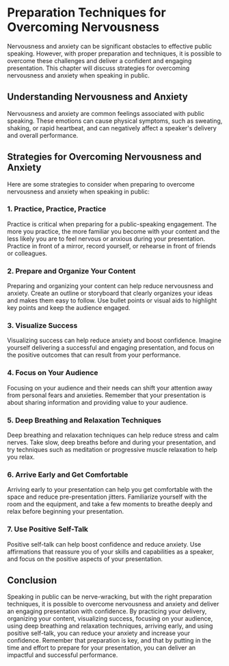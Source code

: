 Preparation Techniques for Overcoming Nervousness
================================================================================================

Nervousness and anxiety can be significant obstacles to effective public speaking. However, with proper preparation and techniques, it is possible to overcome these challenges and deliver a confident and engaging presentation. This chapter will discuss strategies for overcoming nervousness and anxiety when speaking in public.

Understanding Nervousness and Anxiety
-------------------------------------

Nervousness and anxiety are common feelings associated with public speaking. These emotions can cause physical symptoms, such as sweating, shaking, or rapid heartbeat, and can negatively affect a speaker's delivery and overall performance.

Strategies for Overcoming Nervousness and Anxiety
-------------------------------------------------

Here are some strategies to consider when preparing to overcome nervousness and anxiety when speaking in public:

### 1. Practice, Practice, Practice

Practice is critical when preparing for a public-speaking engagement. The more you practice, the more familiar you become with your content and the less likely you are to feel nervous or anxious during your presentation. Practice in front of a mirror, record yourself, or rehearse in front of friends or colleagues.

### 2. Prepare and Organize Your Content

Preparing and organizing your content can help reduce nervousness and anxiety. Create an outline or storyboard that clearly organizes your ideas and makes them easy to follow. Use bullet points or visual aids to highlight key points and keep the audience engaged.

### 3. Visualize Success

Visualizing success can help reduce anxiety and boost confidence. Imagine yourself delivering a successful and engaging presentation, and focus on the positive outcomes that can result from your performance.

### 4. Focus on Your Audience

Focusing on your audience and their needs can shift your attention away from personal fears and anxieties. Remember that your presentation is about sharing information and providing value to your audience.

### 5. Deep Breathing and Relaxation Techniques

Deep breathing and relaxation techniques can help reduce stress and calm nerves. Take slow, deep breaths before and during your presentation, and try techniques such as meditation or progressive muscle relaxation to help you relax.

### 6. Arrive Early and Get Comfortable

Arriving early to your presentation can help you get comfortable with the space and reduce pre-presentation jitters. Familiarize yourself with the room and the equipment, and take a few moments to breathe deeply and relax before beginning your presentation.

### 7. Use Positive Self-Talk

Positive self-talk can help boost confidence and reduce anxiety. Use affirmations that reassure you of your skills and capabilities as a speaker, and focus on the positive aspects of your presentation.

Conclusion
----------

Speaking in public can be nerve-wracking, but with the right preparation techniques, it is possible to overcome nervousness and anxiety and deliver an engaging presentation with confidence. By practicing your delivery, organizing your content, visualizing success, focusing on your audience, using deep breathing and relaxation techniques, arriving early, and using positive self-talk, you can reduce your anxiety and increase your confidence. Remember that preparation is key, and that by putting in the time and effort to prepare for your presentation, you can deliver an impactful and successful performance.
